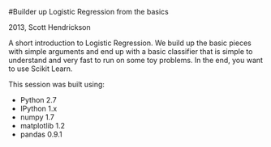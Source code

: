 #Builder up Logistic Regression from the basics


2013, Scott Hendrickson

A short introduction to Logistic Regression. We build up the basic pieces with simple arguments and end up with a basic classifier that is simple to understand and very fast to run on some toy problems. In the end, you want to use Scikit Learn.

This session was built using: 

- Python 2.7 
- IPython 1.x
- numpy 1.7
- matplotlib 1.2
- pandas 0.9.1 


